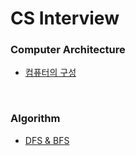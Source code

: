 # CS Interview

### Computer Architecture
- [컴퓨터의 구성](https://github.com/h-suo/CS-Interview/blob/main/content/24.02.28.md)

<br>

### Algorithm
- [DFS & BFS](https://github.com/h-suo/CS-Interview/blob/main/content/24.02.29.md)
